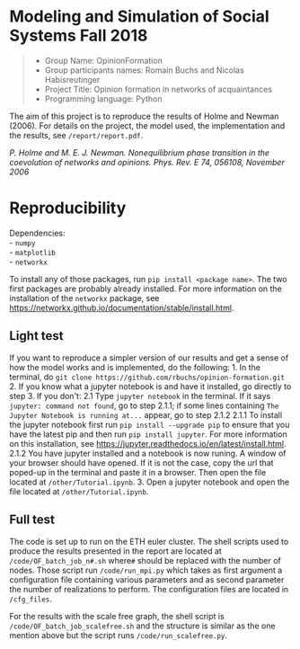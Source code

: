 # Modeling and Simulation of Social Systems Fall 2018

> * Group Name: OpinionFormation
> * Group participants names: Romain Buchs and Nicolas Habisreutinger
> * Project Title: Opinion formation in networks of acquaintances
> * Programming language: Python

The aim of this project is to reproduce the results of Holme and Newman (2006). For details on the project, the model used, the implementation and the results, see `/report/report.pdf`.

*P. Holme and M. E. J. Newman. Nonequilibrium phase transition in the coevolution of networks and opinions. Phys. Rev. E 74, 056108, November 2006*

# Reproducibility

Dependencies: <br>
    - `numpy` <br>
    - `matplotlib` <br>
    - `networkx` <br>

To install any of those packages, run `pip install <package name>`. The two first packages are probably already installed. For more information on the installation of the `networkx` package, see https://networkx.github.io/documentation/stable/install.html.

## Light test

If you want to reproduce a simpler version of our results and get a sense of how the model works and is implemented, do the following:
    1. In the terminal, do `git clone https://github.com/rbuchs/opinion-formation.git`
    2. If you know what a jupyter notebook is and have it installed, go directly to step 3. If you don't: 
        2.1 Type `jupyter notebook` in the terminal. If it says `jupyter: command not found`, go to step 2.1.1; if some lines containing `The Jupyter Notebook is running at...` appear, go to step 2.1.2
            2.1.1 To install the jupyter notebook first run `pip install --upgrade pip` to ensure that you have the latest pip and then run `pip install jupyter`. For more information on this installation, see https://jupyter.readthedocs.io/en/latest/install.html.
            2.1.2 You have jupyter installed and a notebook is now runing. A window of your browser should have opened. If it is not the case, copy the url that poped-up in the terminal and paste it in a browser. Then open the file located at `/other/Tutorial.ipynb`. 
    3. Open a jupyter notebook and open the file located at `/other/Tutorial.ipynb`.

## Full test

The code is set up to run on the ETH euler cluster. The shell scripts used to produce the results presented in the report are located at `/code/OF_batch_job_n#.sh` where`#` should be replaced with the number of nodes. Those script run `/code/run_mpi.py` which takes as first argument a configuration file containing various parameters and as second parameter the number of realizations to perform. The configuration files are located in `/cfg_files`. 

For the results with the scale free graph, the shell script is `/code/OF_batch_job_scalefree.sh` and the structure is similar as the one mention above but the script runs `/code/run_scalefree.py`.

